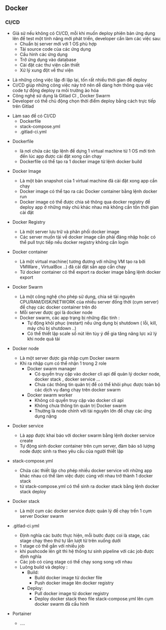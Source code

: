 ## Docker
### CI/CD 

*  Giả sử nếu không có CI/CD, mỗi khi muốn deploy phiên bản ứng dụng lên để test một tính năng mới phát triển, developer cần làm các việc sau:
    - Chuẩn bị server mới với 1 OS phù hợp 
    - Tải source code của các ứng dụng 
    - Cấu hình các ứng dụng 
    - Trở ứng dụng vào database
    - Cài đặt các thư viện cần thiết
    - Xử lý xung đột về thư viện 
   
- Là những công việc lặp đi lặp lại, tốn rất nhiều thời gian để deploy 
- Ci/CD giúp những công việc này trở nên dễ dàng hơn thông qua việc code tự động deploy ra môi trường ảo hóa
- Công nghệ sử dụng là Gitlad CI , Docker Swarm 
- Developer có thể chủ động chọn thời điểm deploy bằng cách trực tiếp trên Gitlad

* Làm sao để có CI/CD 
     - Dockerfile 
     - stack-compose.yml 
     - .gitlad-ci.yml 
 
- Dockerfile
    - là nơi chứa các tập lệnh để dựng 1 virtual machine từ 1 OS mới tinh đến lúc app được cài đặt xong cần chạy 
    - Dockerfile có thể tạo ra 1 docker image từ lệnh docker build 
   
- Docker Image 
    - Là một bản snapshot của 1 virtual machine đã cài đặt xong app cần chạy 
    - Docker image có thể tạo ra các Docker container bằng lệnh docker run 
    - Docker image có thể được chia sẽ thông qua docker registry để deploy app ở những máy chủ khác nhau mà không cần tốn thời gian cài đặt
    
- Docker Registry 
    - Là một server lưu trữ và phân phối docker image 
    - Các server muốn tài về docker image cần phải đăng nhập hoặc có thể pull trực tiếp nếu docker registry không cần login 
    
- Docker container 
    - Là một virtual machine( tương đương với những VM tạo ra bởi VMWare , VirtualBox ..) đã cài đặt sẳn app cần chạy 
    - Từ docker container có thể export ra docker image bằng lệnh docker export 
   
- Docker Swarm 
    - Là một công nghệ cho phép sử dụng, chia sẻ tài nguyên CPU/RAM/DISK/NETWORK của nhiều server đồng thời (cụm server) để chạy các docker container trên đó
    - Mỗi server được gọi là docker node 
    - Docker swarm, các app trạng bị những đặc tính :
        - Tự động khôi phục (restart) nếu ứng dụng bị shutdown ( lỗi, kill, máy chủ bị shutdown ..)
        - Có thể thiết lập scale số nút lên tùy ý để gia tăng năng lực xử lý khi node quá tải 
     
- Docker node
    - Là một server được gia nhập cụm  Docker swarm 
    - Khi ra nhập cụm có thể nhận 1 trong 2 role 
        - Docker swarm manager 
            - Có quyền truy cập vào docker cli api để quản lý docker node, docker stack , docker service ...
            - Chưa các thông tin quản trị để có thể khôi phục được toàn bộ các dịch vụ đang chạy trên docker swarm 
        - Docker swarm worker 
            - Không có quyền truy cập vào docker cli api 
            - Không chưa thông tin quản trị Docker swarm 
            - Thường là node chính với tài nguyên lớn để chạy các ứng dụng nặng 
            
- Docker service 
    - Là app được khai báo với docker swarm bằng lệnh docker service create 
    - Tự động sinh docker container trên cụm server, đảm bảo sô lượng node được sinh ra theo yêu cầu của người thiết lập 
    
- stack-compose.yml 
    - Chứa các thiết lập cho phép nhiều docker service với những app khác nhau có thể làm việc được cùng với nhau trở thành 1 docker stack 
    - từ stack-compose.yml có thể sinh ra docker stack bằng lệnh docker stack deploy 
    
- Docker stack 
    - Là một cụm các docker service được quản lý để chạy trển 1 cụm server Docker swarm 
    
- .gitlad-ci.yml 
    - Định nghĩa các bước thực hiện, mỗi bước được coi là stage, các stage chạy theo thứ tự lần lượt từ trên xuống dưới 
    - 1 stage có thể gắn với nhiều job 
    - khi pushcode lên git thì hệ thống tư sinh pipeline với các job được định nghĩa 
    - Các job có cùng stage có thể chạy song song với nhau 
    - Luông build và deploy :
        - Build: 
            - Build docker image từ docker file 
            - Push docker image lên docker registry 
        - Deploy: 
            - Pull docker image từ docker registry 
            - Deploy docker stack theo file stack-compose.yml lên cụm docker swarm đã cấu hình 
            
- Portainer 
    - .... 
